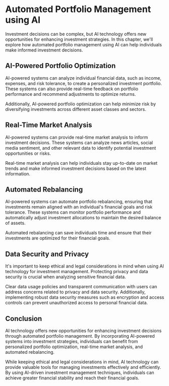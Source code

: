 Automated Portfolio Management using AI
==========================================================================================

Investment decisions can be complex, but AI technology offers new opportunities for enhancing investment strategies. In this chapter, we'll explore how automated portfolio management using AI can help individuals make informed investment decisions.

AI-Powered Portfolio Optimization
---------------------------------

AI-powered systems can analyze individual financial data, such as income, expenses, and risk tolerance, to create a personalized investment portfolio. These systems can also provide real-time feedback on portfolio performance and recommend adjustments to optimize returns.

Additionally, AI-powered portfolio optimization can help minimize risk by diversifying investments across different asset classes and sectors.

Real-Time Market Analysis
-------------------------

AI-powered systems can provide real-time market analysis to inform investment decisions. These systems can analyze news articles, social media sentiment, and other relevant data to identify potential investment opportunities or risks.

Real-time market analysis can help individuals stay up-to-date on market trends and make informed investment decisions based on the latest information.

Automated Rebalancing
---------------------

AI-powered systems can automate portfolio rebalancing, ensuring that investments remain aligned with an individual's financial goals and risk tolerance. These systems can monitor portfolio performance and automatically adjust investment allocations to maintain the desired balance of assets.

Automated rebalancing can save individuals time and ensure that their investments are optimized for their financial goals.

Data Security and Privacy
-------------------------

It's important to keep ethical and legal considerations in mind when using AI technology for investment management. Protecting privacy and data security is crucial when analyzing sensitive financial data.

Clear data usage policies and transparent communication with users can address concerns related to privacy and data security. Additionally, implementing robust data security measures such as encryption and access controls can prevent unauthorized access to personal financial data.

Conclusion
----------

AI technology offers new opportunities for enhancing investment decisions through automated portfolio management. By incorporating AI-powered systems into investment strategies, individuals can benefit from personalized portfolio optimization, real-time market analysis, and automated rebalancing.

While keeping ethical and legal considerations in mind, AI technology can provide valuable tools for managing investments effectively and efficiently. By using AI-driven investment management techniques, individuals can achieve greater financial stability and reach their financial goals.
